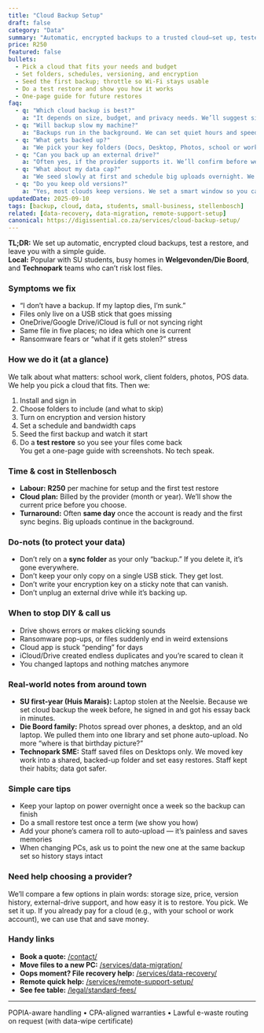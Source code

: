 ```yaml
---
title: "Cloud Backup Setup"
draft: false
category: "Data"
summary: "Automatic, encrypted backups to a trusted cloud—set up, tested, and easy to use."
price: R250
featured: false
bullets:
  - Pick a cloud that fits your needs and budget
  - Set folders, schedules, versioning, and encryption
  - Seed the first backup; throttle so Wi-Fi stays usable
  - Do a test restore and show you how it works
  - One-page guide for future restores
faq:
  - q: "Which cloud backup is best?"
    a: "It depends on size, budget, and privacy needs. We’ll suggest simple, proven options and explain the trade-offs."
  - q: "Will backup slow my machine?"
    a: "Backups run in the background. We can set quiet hours and speed limits so it doesn’t get in your way."
  - q: "What gets backed up?"
    a: "We pick your key folders (Docs, Desktop, Photos, school or work files) and skip junk like temp/cache."
  - q: "Can you back up an external drive?"
    a: "Often yes, if the provider supports it. We’ll confirm before we set it up."
  - q: "What about my data cap?"
    a: "We seed slowly at first and schedule big uploads overnight. We can also start on a local network to save data."
  - q: "Do you keep old versions?"
    a: "Yes, most clouds keep versions. We set a smart window so you can roll back accidental changes."
updatedDate: 2025-09-10
tags: [backup, cloud, data, students, small-business, stellenbosch]
related: [data-recovery, data-migration, remote-support-setup]
canonical: https://digissential.co.za/services/cloud-backup-setup/
---
```


**TL;DR:** We set up automatic, encrypted cloud backups, test a restore, and leave you with a simple guide.  
**Local:** Popular with SU students, busy homes in **Welgevonden/Die Boord**, and **Technopark** teams who can’t risk lost files.

### Symptoms we fix
- “I don’t have a backup. If my laptop dies, I’m sunk.”  
- Files only live on a USB stick that goes missing  
- OneDrive/Google Drive/iCloud is full or not syncing right  
- Same file in five places; no idea which one is current  
- Ransomware fears or “what if it gets stolen?” stress

### How we do it (at a glance)
We talk about what matters: school work, client folders, photos, POS data.  
We help you pick a cloud that fits. Then we:
1) Install and sign in  
2) Choose folders to include (and what to skip)  
3) Turn on encryption and version history  
4) Set a schedule and bandwidth caps  
5) Seed the first backup and watch it start  
6) Do a **test restore** so you see your files come back  
You get a one-page guide with screenshots. No tech speak.

### Time & cost in Stellenbosch
- **Labour:** **R250** per machine for setup and the first test restore  
- **Cloud plan:** Billed by the provider (month or year). We’ll show the current price before you choose.  
- **Turnaround:** Often **same day** once the account is ready and the first sync begins. Big uploads continue in the background.

### Do-nots (to protect your data)
- Don’t rely on a **sync folder** as your only “backup.” If you delete it, it’s gone everywhere.  
- Don’t keep your only copy on a single USB stick. They get lost.  
- Don’t write your encryption key on a sticky note that can vanish.  
- Don’t unplug an external drive while it’s backing up.

### When to stop DIY & call us
- Drive shows errors or makes clicking sounds  
- Ransomware pop-ups, or files suddenly end in weird extensions  
- Cloud app is stuck “pending” for days  
- iCloud/Drive created endless duplicates and you’re scared to clean it  
- You changed laptops and nothing matches anymore

### Real-world notes from around town
- **SU first-year (Huis Marais):** Laptop stolen at the Neelsie. Because we set cloud backup the week before, he signed in and got his essay back in minutes.  
- **Die Boord family:** Photos spread over phones, a desktop, and an old laptop. We pulled them into one library and set phone auto-upload. No more “where is that birthday picture?”  
- **Technopark SME:** Staff saved files on Desktops only. We moved key work into a shared, backed-up folder and set easy restores. Staff kept their habits; data got safer.

### Simple care tips
- Keep your laptop on power overnight once a week so the backup can finish  
- Do a small restore test once a term (we show you how)  
- Add your phone’s camera roll to auto-upload — it’s painless and saves memories  
- When changing PCs, ask us to point the new one at the same backup set so history stays intact

### Need help choosing a provider?
We’ll compare a few options in plain words: storage size, price, version history, external-drive support, and how easy it is to restore. You pick. We set it up. If you already pay for a cloud (e.g., with your school or work account), we can use that and save money.

### Handy links
- **Book a quote:** [/contact/](/contact/)  
- **Move files to a new PC:** [/services/data-migration/](/services/data-migration/)  
- **Oops moment? File recovery help:** [/services/data-recovery/](/services/data-recovery/)  
- **Remote quick help:** [/services/remote-support-setup/](/services/remote-support-setup/)  
- **See fee table:** [/legal/standard-fees/](/legal/standard-fees/)

---

POPIA-aware handling • CPA-aligned warranties • Lawful e-waste routing on request (with data-wipe certificate)
